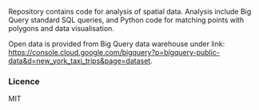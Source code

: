 
Repository contains code for analysis of spatial data. Analysis include Big Query standard SQL queries, 
and Python code for matching points with polygons and data visualisation. 

Open data is provided from Big Query data warehouse under link:
https://console.cloud.google.com/bigquery?p=bigquery-public-data&d=new_york_taxi_trips&page=dataset.


### Licence

MIT
